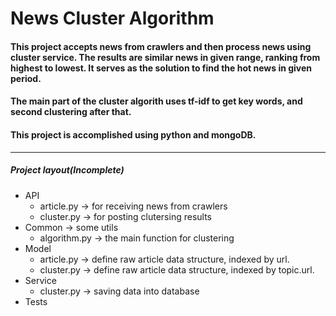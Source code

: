 # News Cluster Algorithm

#### This project accepts news from crawlers and then process news using cluster service. The results are similar news in given range, ranking from highest to lowest. It serves as the solution to find the hot news in given period. 

#### The main part of the cluster algorith uses tf-idf to get key words, and second clustering after that. 

#### This project is accomplished using python and mongoDB.

---
##### Project layout(Incomplete)
 
 * API
     * article.py -> for receiving news from crawlers
     * cluster.py -> for posting clutersing results 
 * Common -> some utils
     * algorithm.py -> the main function for clustering
 * Model 
     * article.py -> define raw article data structure, indexed by url.
     * cluster.py -> define raw article data structure, indexed by topic.url.
 * Service
     * cluster.py -> saving data into database
 * Tests
